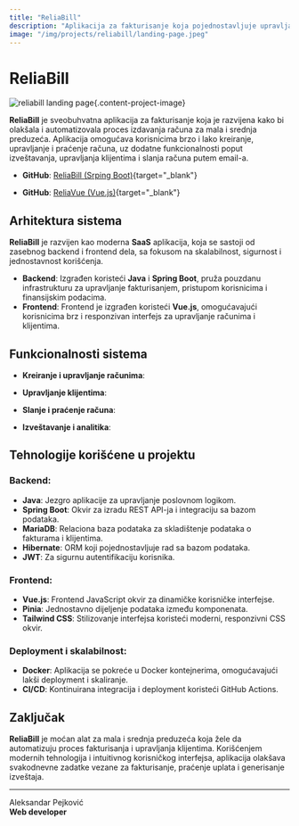 ```yaml
---
title: "ReliaBill"
description: "Aplikacija za fakturisanje koja pojednostavljuje upravljanje računima za mala i srednja preduzeća."
image: "/img/projects/reliabill/landing-page.jpeg"
---
```


# ReliaBill

![reliabill landing page](/img/projects/reliabill/landing-page.jpeg){.content-project-image}

**ReliaBill** je sveobuhvatna aplikacija za fakturisanje koja je razvijena kako bi olakšala i automatizovala proces izdavanja računa za mala i srednja preduzeća. Aplikacija omogućava korisnicima brzo i lako kreiranje, upravljanje i praćenje računa, uz dodatne funkcionalnosti poput izveštavanja, upravljanja klijentima i slanja računa putem email-a.

- **GitHub**:  [ReliaBill (Srping Boot)](https://github.com/aleksandar-pejkovic/relia-bill){target="_blank"}

- **GitHub**: [ReliaVue (Vue.js)](https://github.com/aleksandar-pejkovic/relia-vue){target="_blank"}

## Arhitektura sistema

**ReliaBill** je razvijen kao moderna **SaaS** aplikacija, koja se sastoji od zasebnog backend i frontend dela, sa fokusom na skalabilnost, sigurnost i jednostavnost korišćenja.

- **Backend**: Izgrađen koristeći **Java** i **Spring Boot**, pruža pouzdanu infrastrukturu za upravljanje fakturisanjem, pristupom korisnicima i finansijskim podacima.
- **Frontend**: Frontend je izgrađen koristeći **Vue.js**, omogućavajući korisnicima brz i responzivan interfejs za upravljanje računima i klijentima.

## Funkcionalnosti sistema

- **Kreiranje i upravljanje računima**:

- **Upravljanje klijentima**:

- **Slanje i praćenje računa**:
   
- **Izveštavanje i analitika**:

## Tehnologije korišćene u projektu

### Backend:
- **Java**: Jezgro aplikacije za upravljanje poslovnom logikom.
- **Spring Boot**: Okvir za izradu REST API-ja i integraciju sa bazom podataka.
- **MariaDB**: Relaciona baza podataka za skladištenje podataka o fakturama i klijentima.
- **Hibernate**: ORM koji pojednostavljuje rad sa bazom podataka.
- **JWT**: Za sigurnu autentifikaciju korisnika.

### Frontend:
- **Vue.js**: Frontend JavaScript okvir za dinamičke korisničke interfejse.
- **Pinia**: Jednostavno dijeljenje podataka između komponenata.
- **Tailwind CSS**: Stilizovanje interfejsa koristeći moderni, responzivni CSS okvir.

### Deployment i skalabilnost:
- **Docker**: Aplikacija se pokreće u Docker kontejnerima, omogućavajući lakši deployment i skaliranje.
- **CI/CD**: Kontinuirana integracija i deployment koristeći GitHub Actions.

## Zaključak

**ReliaBill** je moćan alat za mala i srednja preduzeća koja žele da automatizuju proces fakturisanja i upravljanja klijentima. Korišćenjem modernih tehnologija i intuitivnog korisničkog interfejsa, aplikacija olakšava svakodnevne zadatke vezane za fakturisanje, praćenje uplata i generisanje izveštaja.

---

Aleksandar Pejković  
**Web developer**

